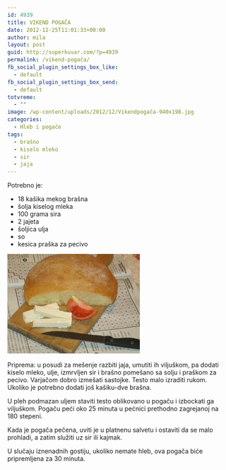 ```yaml
---
id: 4939
title: VIKEND POGAČA
date: 2012-12-25T11:01:33+00:00
author: mila
layout: post
guid: http://superkuvar.com/?p=4939
permalink: /vikend-pogača/
fb_social_plugin_settings_box_like:
  - default
fb_social_plugin_settings_box_send:
  - default
totvreme:
  - ""
image: /wp-content/uploads/2012/12/Vikendpogača-940x198.jpg
categories:
  - Hleb i pogače
tags:
  - brašno
  - kiselo mleko
  - sir
  - jaja
---
```

Potrebno je:

  * 18 kašika mekog brašna
  * šolja kiselog mleka
  * 100 grama sira
  * 2 jajeta
  * šoljica ulja
  * so
  * kesica praška za pecivo

<img class="alignnone size-medium wp-image-4946" title="Vikendpogača" src="/wp-content/uploads/2012/12/Vikendpogača-300x225.jpg" alt="" width="300" height="225" /> 

Priprema: u posudi za mešenje razbiti jaja, umutiti ih viljuškom, pa dodati kiselo mleko, ulje, izmrvljen sir i brašno pomešano sa solju i praškom za pecivo. Varjačom dobro izmešati sastojke. Testo malo izraditi rukom. Ukoliko je potrebno dodati još kašiku-dve brašna.

U pleh podmazan uljem staviti testo oblikovano u pogaču i izbockati ga viljuškom. Pogaču peći oko 25 minuta u pećnici prethodno zagrejanoj na 180 stepeni.

Kada je pogača pečena, uviti je u platnenu salvetu i ostaviti da se malo prohladi, a zatim služiti uz sir ili kajmak.

U slučaju iznenadnih gostiju, ukoliko nemate hleb, ova pogača biće pripremljena za 30 minuta.

&nbsp;